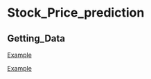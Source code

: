 # Stock_Price_prediction



## Getting_Data

[Example](Getting_Data.md)

[Example](Getting_Data.ipynb)

  
 
